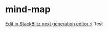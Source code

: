 # mind-map

[Edit in StackBlitz next generation editor ⚡️](https://stackblitz.com/~/github.com/surajmandal04/mind-map)
Test